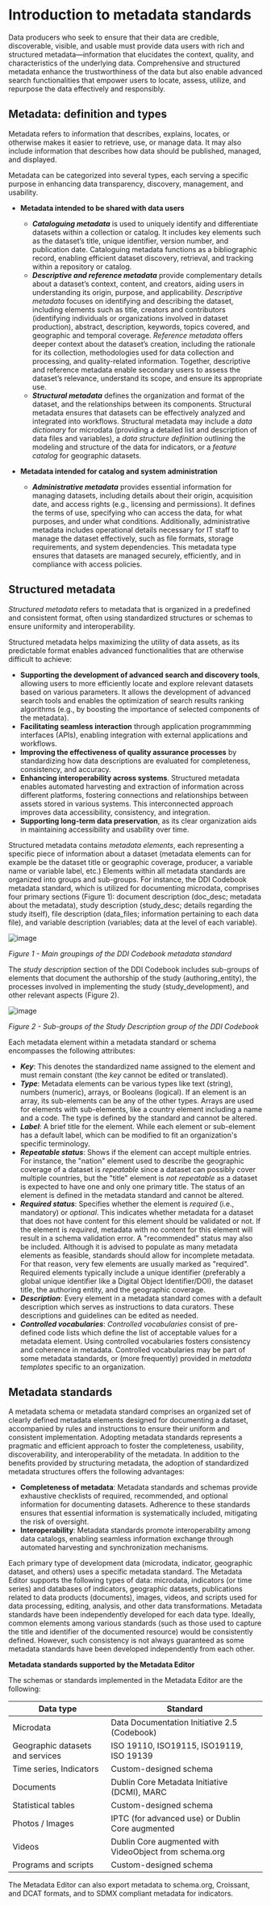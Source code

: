 # Introduction to metadata standards

Data producers who seek to ensure that their data are credible, discoverable, visible, and usable must provide data users with rich and structured metadata—information that elucidates the context, quality, and characteristics of the underlying data. Comprehensive and structured metadata enhance the trustworthiness of the data but also enable advanced search functionalities that empower users to locate, assess, utilize, and repurpose the data effectively and responsibly. 


## Metadata: definition and types

Metadata refers to information that describes, explains, locates, or otherwise makes it easier to retrieve, use, or manage data.  It may also include information that describes how data should be published, managed, and displayed. 

Metadata can be categorized into several types, each serving a specific purpose in enhancing data transparency, discovery, management, and usability.

- **Metadata intended to be shared with data users**
   - ***Cataloguing metadata*** is used to uniquely identify and differentiate datasets within a collection or catalog. It includes key elements such as the dataset’s title, unique identifier, version number, and publication date. Cataloguing metadata functions as a bibliographic record, enabling efficient dataset discovery, retrieval, and tracking within a repository or catalog.
   - ***Descriptive and reference metadata*** provide complementary details about a dataset’s context, content, and creators, aiding users in understanding its origin, purpose, and applicability. *Descriptive metadata* focuses on identifying and describing the dataset, including elements such as title, creators and contributors (identifying individuals or organizations involved in dataset production), abstract, description, keywords, topics covered, and geographic and temporal coverage. *Reference metadata* offers deeper context about the dataset’s creation, including the rationale for its collection, methodologies used for data collection and processing, and quality-related information. Together, descriptive and reference metadata enable secondary users to assess the dataset’s relevance, understand its scope, and ensure its appropriate use.
   - ***Structural metadata*** defines the organization and format of the dataset, and the relationships between its components. Structural metadata ensures that datasets can be effectively analyzed and integrated into workflows. Structural metadata may include a *data dictionary* for microdata (providing a detailed list and description of data files and variables), a *data structure definition* outlining the modeling and structure of the data for indicators, or a *feature catalog* for geographic datasets.
 
- **Metadata intended for catalog and system administration**
   - ***Administrative metadata*** provides essential information for managing datasets, including details about their origin, acquisition date, and access rights (e.g., licensing and permissions). It defines the terms of use, specifying who can access the data, for what purposes, and under what conditions. Additionally, administrative metadata includes operational details necessary for IT staff to manage the dataset effectively, such as file formats, storage requirements, and system dependencies. This metadata type ensures that datasets are managed securely, efficiently, and in compliance with access policies.


## Structured metadata

*Structured metadata* refers to metadata that is organized in a predefined and consistent format, often using standardized structures or schemas to ensure uniformity and interoperability. 

Structured metadata helps maximizing the utility of data assets, as its predictable format enables advanced functionalities that are otherwise difficult to achieve: 
- **Supporting the development of advanced search and discovery tools**, allowing users to more efficiently locate and explore relevant datasets based on various parameters. It allows the development of advanced search tools and enables the optimization of search results ranking algorithms (e.g., by boosting the importance of selected components of the metadata). 
- **Facilitating seamless interaction** through application programmming interfaces (APIs), enabling integration with external applications and workflows. 
- **Improving the effectiveness of quality assurance processes** by standardizing how data descriptions are evaluated for completeness, consistency, and accuracy. 
- **Enhancing interoperability across systems**. Structured metadata enables automated harvesting and extraction of information across different platforms, fostering connections and relationships between assets stored in various systems. This interconnected approach improves data accessibility, consistency, and integration.
- **Supporting long-term data preservation**, as its clear organization aids in maintaining accessibility and usability over time.

Structured metadata contains *metadata elements*, each representing a specific piece of information about a dataset (metadata elements can for example be the dataset title or geographic coverage, producer, a variable name or variable label, etc.) Elements within all metadata standards are organized into groups and sub-groups. For instance, the DDI Codebook metadata standard, which is utilized for documenting microdata, comprises four primary sections (Figure 1): document description (doc_desc; metadata about the metadata), study description (study_desc; details regarding the study itself), file description (data_files; information pertaining to each data file), and variable description (variables; data at the level of each variable).

![image](img/ME-UG_intro_DDI_elements_groupings.png)

*Figure 1 - Main groupings of the DDI Codebook metadata standard*
   
The *study description* section of the DDI Codebook includes sub-groups of elements that document the authorship of the study (authoring_entity), the processes involved in implementing the study (study_development), and other relevant aspects (Figure 2).

![image](img/ME-UG_intro_DDI_study_desc_elements.png)

*Figure 2 - Sub-groups of the Study Description group of the DDI Codebook*

Each metadata element within a metadata standard or schema encompasses the following attributes:
- ***Key***: This denotes the standardized name assigned to the element and must remain constant (the *key* cannot be edited or translated).
- ***Type***: Metadata elements can be various types like text (string), numbers (numeric), arrays, or Booleans (logical). If an element is an array, its sub-elements can be any of the other types. Arrays are used for elements with sub-elements, like a country element including a name and a code. The type is defined by the standard and cannot be altered.
- ***Label***: A brief title for the element. While each element or sub-element has a default label, which can be modified to fit an organization's specific terminology.
- ***Repeatable status***: Shows if the element can accept multiple entries. For instance, the "nation" element used to describe the geographic coverage of a dataset is *repeatable* since a dataset can possibly cover multiple countries, but the "title" element is *not repeatable* as a dataset is expected to have one and only one primary title. The status of an element is defined in the metadata standard and cannot be altered.
- ***Required status***: Specifies whether the element is *required* (i.e., mandatory) or *optional*. This indicates whether metadata for a dataset that does not have content for this element should be validated or not. If the element is *required*, metadata with no content for this element will result in a schema validation error. A "recommended" status may also be included. Although it is advised to populate as many metadata elements as feasible, standards should allow for incomplete metadata. For that reason, very few elements are usually marked as "required". Required elements typically include a unique identifier (preferably a global unique identifier like a Digital Object Identifier/DOI), the dataset title, the authoring entity, and the geographic coverage. 
- ***Description***: Every element in a metadata standard comes with a default description which serves as instructions to data curators. These descriptions and guidelines can be edited as needed.
- ***Controlled vocabularies***: *Controlled vocabularies* consist of pre-defined code lists which define the list of acceptable values for a metadata element. Using controlled vocabularies fosters consistency and coherence in metadata. Controlled vocabularies may be part of some metadata standards, or (more frequently) provided in *metadata templates* specific to an organization.


## Metadata standards

A metadata schema or metadata standard  comprises an organized set of clearly defined metadata elements designed for documenting a dataset, accompanied by rules and instructions to ensure their uniform and consistent implementation. Adopting metadata standards represents a pragmatic and efficient approach to foster the completeness, usability, discoverability, and interoperability of the metadata. In addition to the benefits provided by structuring metadata, the adoption of standardized metadata structures offers the following advantages:
- **Completeness of metadata**: Metadata standards and schemas provide exhaustive checklists of required, recommended, and optional information for documenting datasets. Adherence to these standards ensures that essential information is systematically included, mitigating the risk of oversight.
- **Interoperability**: Metadata standards promote interoperability among data catalogs, enabling seamless information exchange through automated harvesting and synchronization mechanisms. 

Each primary type of development data (microdata, indicator, geographic dataset, and others) uses a specific metadata standard. The Metadata Editor supports the following types of data: microdata, indicators (or time series) and databases of indicators, geographic datasets, publications related to data products (documents), images, videos, and scripts used for data processing, editing, analysis, and other data transformations. Metadata standards have been independently developed for each data type. Ideally, common elements among various standards (such as those used to capture the title and identifier of the documented resource) would be consistently defined. However, such consistency is not always guaranteed as some metadata standards have been developed independently from each other. 

**Metadata standards supported by the Metadata Editor**

The schemas or standards implemented in the Metadata Editor are the following: 

| Data type                  | Standard                                        | 
| -------------------------- | ----------------------------------------------- | 
| Microdata                  | Data Documentation Initiative 2.5 (Codebook)    | 
| Geographic datasets and services | ISO 19110, ISO19115, ISO19119, ISO 19139  | 
| Time series, Indicators    | Custom-designed schema                          | 
| Documents                  | Dublin Core Metadata Initiative (DCMI), MARC    | 
| Statistical tables         | Custom-designed schema                          | 
| Photos / Images            | IPTC (for advanced use) or Dublin Core augmented| 
| Videos                     | Dublin Core augmented with VideoObject from schema.org | 
| Programs and scripts       | Custom-designed schema                          | 

The Metadata Editor can also export metadata to schema.org, Croissant, and DCAT formats, and to SDMX compliant metadata for indicators.
